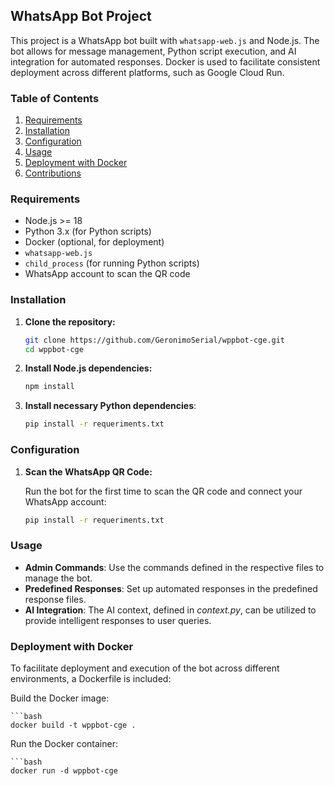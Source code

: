 ## WhatsApp Bot Project

This project is a WhatsApp bot built with `whatsapp-web.js` and Node.js. The bot allows for message management, Python script execution, and AI integration for automated responses. Docker is used to facilitate consistent deployment across different platforms, such as Google Cloud Run.

### Table of Contents

1. [Requirements](#requirements)
2. [Installation](#installation)
3. [Configuration](#configuration)
4. [Usage](#usage)
5. [Deployment with Docker](#deployment-with-docker)
6. [Contributions](#contributions)

### Requirements

- Node.js >= 18
- Python 3.x (for Python scripts)
- Docker (optional, for deployment)
- `whatsapp-web.js`
- `child_process` (for running Python scripts)
- WhatsApp account to scan the QR code

### Installation

1. **Clone the repository:**

   ```bash
   git clone https://github.com/GeronimoSerial/wppbot-cge.git
   cd wppbot-cge

2. **Install Node.js dependencies:**

   ```bash
   npm install
   
3. **Install necessary Python dependencies**:

   ```bash
   pip install -r requeriments.txt

### Configuration
1. **Scan the WhatsApp QR Code:**

   Run the bot for the first time to scan the QR code and connect your WhatsApp account:

   ```bash
   pip install -r requeriments.txt

### Usage

- **Admin Commands**: Use the commands defined in the respective files to manage the bot.
- **Predefined Responses**: Set up automated responses in the predefined response files.
- **AI Integration**: The AI context, defined in *context.py*, can be utilized to provide intelligent responses to user queries.

### Deployment with Docker
 To facilitate deployment and execution of the bot across different environments, a Dockerfile is included:

 Build the Docker image:
 
    ```bash
    docker build -t wppbot-cge .

 Run the Docker container:

    ```bash
    docker run -d wppbot-cge




